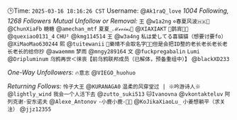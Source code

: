 🕒Time: `2025-03-16 18:16:26 CST`
Username: @`Ak1raQ_love`
*1004 Following, 1268 Followers*
*Mutual Unfollow or Removal:*
`王` @`w1a2ng`
`✡春夏风波🇭🇰🌈` @`ChunXiaFb`
`糖糖` @`amechan_mtf`
`夏夏_ℳℯ𝓋𝒾𝓊𝓈🍥` @`XIAXIAKT`
`🍥鹊宵🏳️‍⚧️` @`quexiao0131_4`
`CHU²` @`kmg114514`
`王` @`w3a4ng`
`私は愛してる喜貓貓（想要讨要fo）` @`XiMaoMao630244`
`熙` @`tuitewanii`
`🍥樂晴不会取名字🏳️‍⚧️但是会把ID整的老长老长老长老长老长的给你抄` @`awaemmm`
`梦雨` @`mngy289164`
`文` @`fuckpregabalin`
`Lumi` @`Dripluminum`
`乌鸦再世＜徕丧【前乌鸦联邦成员（已解体，预备重组中）】` @`blackXD233`

*One-Way Unfollowers:*
`🔥意志` @`VIEGO_huohuo`

*Returning Follows:*
`怜子大王` @`KURANAGA0`
`温柔的风穿堂过 | ※吟游诗人※` @`lightly_wind`
`我会一个人活下去` @`zutto_suki513`
`🐱Ivanovna` @`vkontakteluv`
`阿列克谢·安东诺夫` @`Alexe_Antonov`
`-小鹿小鹿-🦌🐼` @`KoJikaXiaoLu_`
`小姜想躺平（求关注）` @`jjz12355`

